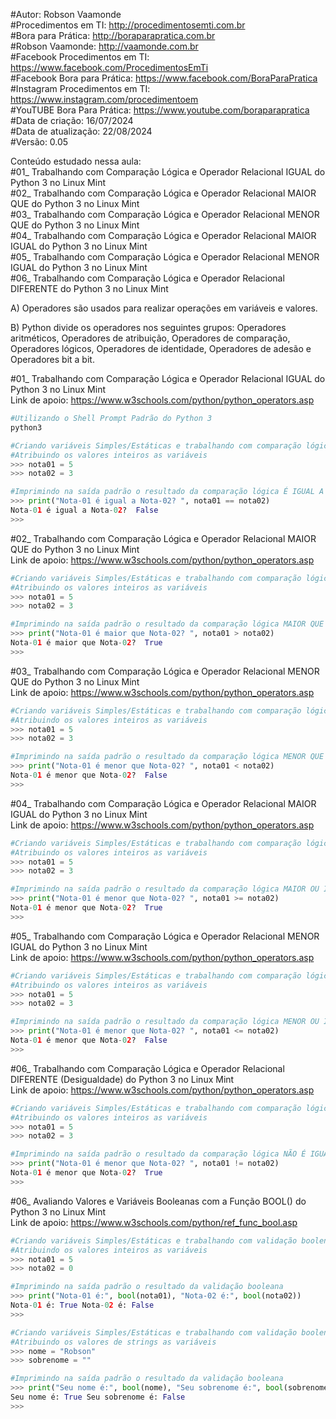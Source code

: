 #Autor: Robson Vaamonde<br>
#Procedimentos em TI: http://procedimentosemti.com.br<br>
#Bora para Prática: http://boraparapratica.com.br<br>
#Robson Vaamonde: http://vaamonde.com.br<br>
#Facebook Procedimentos em TI: https://www.facebook.com/ProcedimentosEmTi<br>
#Facebook Bora para Prática: https://www.facebook.com/BoraParaPratica<br>
#Instagram Procedimentos em TI: https://www.instagram.com/procedimentoem<br>
#YouTUBE Bora Para Prática: https://www.youtube.com/boraparapratica<br>
#Data de criação: 16/07/2024<br>
#Data de atualização: 22/08/2024<br>
#Versão: 0.05<br>

Conteúdo estudado nessa aula:<br>
#01_ Trabalhando com Comparação Lógica e Operador Relacional IGUAL do Python 3 no Linux Mint<br>
#02_ Trabalhando com Comparação Lógica e Operador Relacional MAIOR QUE do Python 3 no Linux Mint<br>
#03_ Trabalhando com Comparação Lógica e Operador Relacional MENOR QUE do Python 3 no Linux Mint<br>
#04_ Trabalhando com Comparação Lógica e Operador Relacional MAIOR IGUAL do Python 3 no Linux Mint<br>
#05_ Trabalhando com Comparação Lógica e Operador Relacional MENOR IGUAL do Python 3 no Linux Mint<br>
#06_ Trabalhando com Comparação Lógica e Operador Relacional DIFERENTE do Python 3 no Linux Mint<br>

A) Operadores são usados ​​para realizar operações em variáveis ​​e valores.

B) Python divide os operadores nos seguintes grupos: Operadores aritméticos, Operadores de atribuição, Operadores de comparação, Operadores lógicos, Operadores de identidade, Operadores de adesão e Operadores bit a bit.

#01_ Trabalhando com Comparação Lógica e Operador Relacional IGUAL do Python 3 no Linux Mint<br>
Link de apoio: https://www.w3schools.com/python/python_operators.asp
```bash
#Utilizando o Shell Prompt Padrão do Python 3
python3
```
```python
#Criando variáveis Simples/Estáticas e trabalhando com comparação lógica
#Atribuindo os valores inteiros as variáveis
>>> nota01 = 5
>>> nota02 = 3

#Imprimindo na saída padrão o resultado da comparação lógica É IGUAL A
>>> print("Nota-01 é igual a Nota-02? ", nota01 == nota02)
Nota-01 é igual a Nota-02?  False
>>>
```

#02_ Trabalhando com Comparação Lógica e Operador Relacional MAIOR QUE do Python 3 no Linux Mint<br>
Link de apoio: https://www.w3schools.com/python/python_operators.asp
```python
#Criando variáveis Simples/Estáticas e trabalhando com comparação lógica
#Atribuindo os valores inteiros as variáveis
>>> nota01 = 5
>>> nota02 = 3

#Imprimindo na saída padrão o resultado da comparação lógica MAIOR QUE
>>> print("Nota-01 é maior que Nota-02? ", nota01 > nota02)
Nota-01 é maior que Nota-02?  True
>>>
```

#03_ Trabalhando com Comparação Lógica e Operador Relacional MENOR QUE do Python 3 no Linux Mint<br>
Link de apoio: https://www.w3schools.com/python/python_operators.asp
```python
#Criando variáveis Simples/Estáticas e trabalhando com comparação lógica
#Atribuindo os valores inteiros as variáveis
>>> nota01 = 5
>>> nota02 = 3

#Imprimindo na saída padrão o resultado da comparação lógica MENOR QUE
>>> print("Nota-01 é menor que Nota-02? ", nota01 < nota02)
Nota-01 é menor que Nota-02?  False
>>> 
```

#04_ Trabalhando com Comparação Lógica e Operador Relacional MAIOR IGUAL do Python 3 no Linux Mint<br>
Link de apoio: https://www.w3schools.com/python/python_operators.asp
```python
#Criando variáveis Simples/Estáticas e trabalhando com comparação lógica
#Atribuindo os valores inteiros as variáveis
>>> nota01 = 5
>>> nota02 = 3

#Imprimindo na saída padrão o resultado da comparação lógica MAIOR OU IGUAL
>>> print("Nota-01 é menor que Nota-02? ", nota01 >= nota02)
Nota-01 é menor que Nota-02?  True
>>>
```

#05_ Trabalhando com Comparação Lógica e Operador Relacional MENOR IGUAL do Python 3 no Linux Mint<br>
Link de apoio: https://www.w3schools.com/python/python_operators.asp
```python
#Criando variáveis Simples/Estáticas e trabalhando com comparação lógica
#Atribuindo os valores inteiros as variáveis
>>> nota01 = 5
>>> nota02 = 3

#Imprimindo na saída padrão o resultado da comparação lógica MENOR OU IGUAL
>>> print("Nota-01 é menor que Nota-02? ", nota01 <= nota02)
Nota-01 é menor que Nota-02?  False
>>>
```

#06_ Trabalhando com Comparação Lógica e Operador Relacional DIFERENTE (Desigualdade) do Python 3 no Linux Mint<br>
Link de apoio: https://www.w3schools.com/python/python_operators.asp
```python
#Criando variáveis Simples/Estáticas e trabalhando com comparação lógica
#Atribuindo os valores inteiros as variáveis
>>> nota01 = 5
>>> nota02 = 3

#Imprimindo na saída padrão o resultado da comparação lógica NÃO É IGUAL (DIFERENTE DE)
>>> print("Nota-01 é menor que Nota-02? ", nota01 != nota02)
Nota-01 é menor que Nota-02?  True
>>> 
```

#06_ Avaliando Valores e Variáveis Booleanas com a Função BOOL() do Python 3 no Linux Mint<br>
Link de apoio: https://www.w3schools.com/python/ref_func_bool.asp
```python
#Criando variáveis Simples/Estáticas e trabalhando com validação boolena
#Atribuindo os valores inteiros as variáveis
>>> nota01 = 5
>>> nota02 = 0

#Imprimindo na saída padrão o resultado da validação booleana
>>> print("Nota-01 é:", bool(nota01), "Nota-02 é:", bool(nota02))
Nota-01 é: True Nota-02 é: False
>>> 

#Criando variáveis Simples/Estáticas e trabalhando com validação boolena
#Atribuindo os valores de strings as variáveis
>>> nome = "Robson"
>>> sobrenome = ""

#Imprimindo na saída padrão o resultado da validação booleana
>>> print("Seu nome é:", bool(nome), "Seu sobrenome é:", bool(sobrenome))
Seu nome é: True Seu sobrenome é: False
>>> 
```